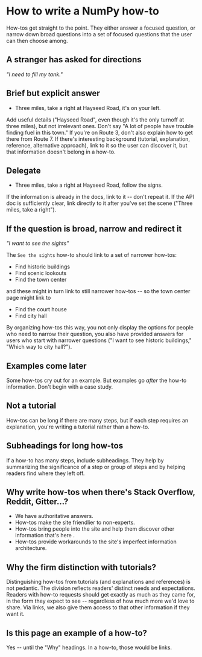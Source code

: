 # How to write a NumPy how-to

How-tos get straight to the point. They either answer a focused question, or narrow down
broad questions into a set of focused questions that the user can then choose among.

## A stranger has asked for directions

*"I need to fill my tank."*

## Brief but explicit answer

  * Three miles, take a right at Hayseed Road, it's on your left.

Add useful details ("Hayseed Road", even though it's the only turnoff at three miles), but not irrelevant ones. Don't say "A lot of people have trouble finding fuel in this town." If you're on Route 3, don't also explain how to get there from Route 7. If there's interesting background (tutorial, explanation, reference, alternative approach), link to it so the user can discover it, but that information doesn't belong in a how-to.

## Delegate

  * Three miles, take a right at Hayseed Road, follow the signs.

If the information is already in the docs, link to it -- don't repeat it. If the API doc is sufficiently clear, link directly to it after you've set the scene ("Three miles, take a right").

## If the question is broad, narrow and redirect it

 *"I want to see the sights"*

The `See the sights` how-to should link to a set of narrower how-tos:

  * Find historic buildings
  * Find scenic lookouts
  * Find the town center

and these might in turn link to still narrower how-tos -- so the town center page
might link to

   * Find the court house
   * Find city hall

By organizing how-tos this way, you not only display the options for people who
need to narrow their question, you also have provided answers for users
who start with narrower questions ("I want to see historic buildings," "Which
way to city hall?").

## Examples come later

Some how-tos cry out for an example. But examples go *after* the how-to information. Don't begin with a case study.

## Not a tutorial

How-tos can be long if there are many steps, but if each step requires an explanation,
you're writing a tutorial rather than a how-to.

## Subheadings for long how-tos

If a how-to has many steps, include subheadings. They help by summarizing the significance of a step or group of steps and by helping readers find where they left off.

## Why write how-tos when there's Stack Overflow, Reddit, Gitter...?

 * We have authoritative answers.
 * How-tos make the site friendlier to non-experts.
 * How-tos bring people into the site and help them discover other information that's here .
 * How-tos provide workarounds to the site's imperfect information architecture.

## Why the firm distinction with tutorials?

Distinguishing how-tos from tutorials (and explanations and references) is not pedantic. The division reflects readers' distinct needs and expectations. Readers with how-to requests should get exactly as much as they came for, in the form they expect to see -- regardless of how much more we'd love to share. Via links, we also give them access to that other information if they want it.

## Is this page an example of a how-to?

Yes -- until the "Why" headings. In a how-to, those would be links.
